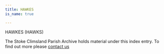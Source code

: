 ```yaml
---
title: HAWKES
is_name: true

---
```


HAWKES (HAWKS)


The Stoke Climsland Parish Archive holds material under this index entry. To find out more please [contact us](/contact/)
